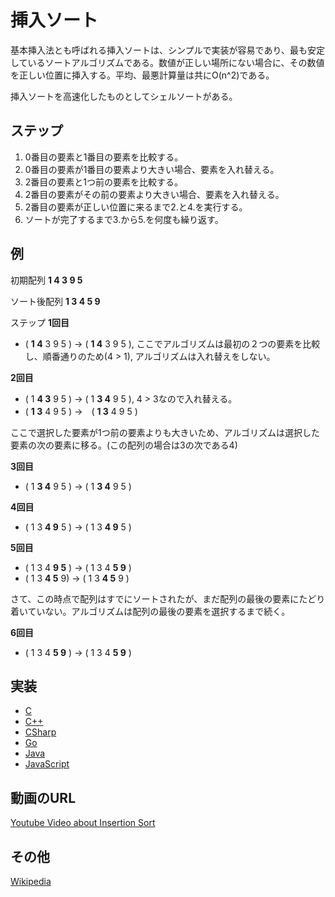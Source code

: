 # 挿入ソート　

基本挿入法とも呼ばれる挿入ソートは、シンプルで実装が容易であり、最も安定しているソートアルゴリズムである。数値が正しい場所にない場合に、その数値を正しい位置に挿入する。平均、最悪計算量は共にO(n^2)である。

挿入ソートを高速化したものとしてシェルソートがある。

## ステップ

1. 0番目の要素と1番目の要素を比較する。
2. 0番目の要素が1番目の要素より大きい場合、要素を入れ替える。
3. 2番目の要素と1つ前の要素を比較する。
4. 2番目の要素がその前の要素より大きい場合、要素を入れ替える。
5. 2番目の要素が正しい位置に来るまで2.と4.を実行する。
6. ソートが完了するまで3.から5.を何度も繰り返す。

## 例

初期配列
**1 4 3 9 5**

ソート後配列
**1 3 4 5 9**

ステップ
**1回目**

- ( **1 4** 3 9 5 ) → ( **1 4** 3 9 5 ), ここでアルゴリズムは最初の２つの要素を比較し、順番通りのため(4 > 1), アルゴリズムは入れ替えをしない。

**2回目**

- ( 1 **4 3** 9 5 ) → ( 1 **3 4** 9 5 ), 4 > 3なので入れ替える。
- ( **1 3** 4 9 5 ) →　( **1 3** 4 9 5 )

ここで選択した要素が1つ前の要素よりも大きいため、アルゴリズムは選択した要素の次の要素に移る。(この配列の場合は3の次である4)

**3回目**
- ( 1 **3 4** 9 5 ) → ( 1 **3 4** 9 5 )

**4回目**
- ( 1 3 **4 9** 5 ) → ( 1 3 **4 9** 5 )

**5回目**
- ( 1 3 4 **9 5** ) → ( 1 3 4 **5 9** )
- ( 1 3 **4 5** 9) → ( 1 3 **4 5** 9 )

さて、この時点で配列はすでにソートされたが、まだ配列の最後の要素にたどり着いていない。アルゴリズムは配列の最後の要素を選択するまで続く。

**6回目**
- ( 1 3 4 **5 9** ) → ( 1 3 4 **5 9** )

## 実装

- [C](../../../algorithms/C/sorting/insertion-sort.c)
- [C++](../../../algorithms/CPlusPlus/Sorting/insertion-sort.cpp)
- [CSharp](../../../algorithms/CSharp/src/Sorts/insertion-sort.cs)
- [Go](../../../algorithms/Go/sorting/insertion-sort.go)
- [Java](../../../algorithms/Java/sorting/insertion-sort.java)
- [JavaScript](../../../algorithms/JavaScript/src/sorting/insertion-sort.js)

## 動画のURL

[Youtube Video about Insertion Sort](https://www.youtube.com/watch?v=i-SKeOcBwko)

## その他

[Wikipedia](https://en.wikipedia.org/wiki/Insertion_sort)
